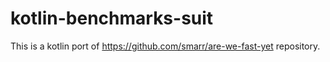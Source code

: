 # kotlin-benchmarks-suit
This is a kotlin port of https://github.com/smarr/are-we-fast-yet repository.
